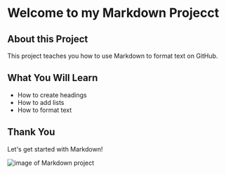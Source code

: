 # Welcome to my Markdown Projecct
## About this Project

This project teaches you how to use Markdown to format text on GitHub.
 
## What You Will Learn
- How to create headings
- How to add lists
- How to format text

## Thank You
Let's get started with Markdown!

![image of Markdown project](https://github.com/user-attachments/assets/d483ff10-5036-42a9-9781-a42cbab7684c)
